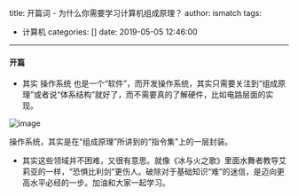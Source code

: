 title: 开篇词 - 为什么你需要学习计算机组成原理？
author: ismatch
tags:
  - 计算机
categories: []
date: 2019-05-05 12:46:00
---
#### 开篇

-  其实 操作系统 也是一个“软件”，而开发操作系统，其实只需要关注到“组成原理”或者说“体系结构”就好了，而不需要真的了解硬件，比如电路层面的实现。

<!-- more -->
![image](https://static001.geekbang.org/resource/image/aa/73/aa5f644331319421eb7549d67d4f8773.jpeg)


操作系统，其实是在“组成原理”所讲到的“指令集”上的一层封装。
- 其实这些领域并不困难，又很有意思。就像《冰与火之歌》里面水舞者教导艾莉亚的一样，“恐惧比利剑”更伤人。破除对于基础知识“难”的迷信，是迈向更高水平必经的一步。加油和大家一起学习。